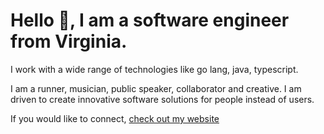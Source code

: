 # Hello 👋, I am a software engineer from Virginia.

I work with a wide range of technologies like go lang, java, typescript.

I am a runner, musician, public speaker, collaborator and creative. I am driven to create innovative software solutions for people instead of users.

If you would like to connect, [check out my website](https://www.adam2k.com)
